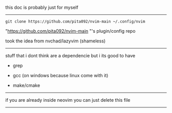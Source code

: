 this doc is probably just for myself
***

```git clone https://github.com/pita092/nvim-main ~/.config/nvim```



"https://github.com/pita092/nvim-main "'s plugin/config repo

took the idea from nvchad/lazyvim
(shameless) 
***
stuff that i dont think are a dependencie but i its good to have

- grep

- gcc (on windows because linux come with it)

- make/cmake


****
if you are already inside neovim you can just delete this file 
***


